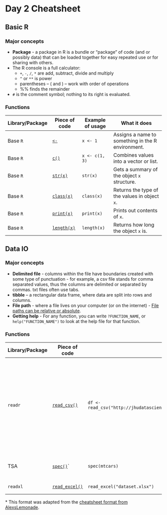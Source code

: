 # Day 2 Cheatsheet

## Basic R

### Major concepts

- **Package** - a package in R is a bundle or “package” of code (and or possibly data)
that can be loaded together for easy repeated use or for sharing with others.
- The R console is a full calculator:
  - `+`, `-`, `/`, `*` are add, subtract, divide and multiply
  - `^` or `**` is power
  - parentheses – ( and ) – work with order of operations
  - %% finds the remainder
- `#` is the comment symbol; nothing to its right is evaluated.


### Functions
|Library/Package|Piece of code|Example of usage|What it does|
|---------------|-------------|----------------|-------------|
| Base `R`| [`<-`](https://stat.ethz.ch/R-manual/R-devel/library/base/html/assignOps.html)| `x <- 1`| Assigns a name to something in the R environment.|
| Base `R`| [`c()`](https://www.rdocumentation.org/packages/base/versions/3.6.2/topics/c)| `x <- c(1, 3)`| Combines values into a vector or list. |
| Base `R`| [`str(x)`](https://www.rdocumentation.org/packages/utils/versions/3.6.2/topics/str)|`str(x)`| Gets a summary of the object `x` structure.|
| Base `R`| [`class(x)`](https://www.rdocumentation.org/packages/base/versions/3.6.2/topics/class)|`class(x)`| Returns the type of the values in object `x`.|
| Base `R`| [`print(x)`](https://www.rdocumentation.org/packages/base/versions/3.6.2/topics/print)|`print(x)`| Prints out contents of `x`.|
| Base `R`| [`length(x)`](https://www.rdocumentation.org/packages/base/versions/3.6.2/topics/length)|`length(x)`| Returns how long the object `x` is. |


<div style="page-break-after: always;"></div>

## Data IO

### Major concepts

- **Delimited file** - columns within the file have boundaries created with some type of punctuation - for example, a csv file stands for comma separated values, thus the columns are delimited or separated by commas. txt files often use tabs.
- **tibble** – a rectangular data frame, where data are split into rows and columns.
- **File path** - where a file lives on your computer (or on the internet) - [File paths can be relative or absolute](https://en.wikipedia.org/wiki/Path_(computing)#Absolute_and_relative_paths).
- **Getting help** - For any function, you can write `?FUNCTION_NAME`, or `help("FUNCTION_NAME")` to
look at the help file for that function.

### Functions
|Library/Package|Piece of code|Example of usage|What it does|
|---------------|-------------|----------------|-------------|
| `readr`| [`read_csv()`](https://www.rdocumentation.org/packages/readr/versions/1.3.0/topics/read_delim)| `df <- read_csv("http://jhudatascience.org/intro_to_R_class/data/Youth_Tobacco_Survey_YTS_Data.csv")`| Reads in a TSV file from a specified file path. This function can be tailored to read in other common types of files. i.e. read_csv(), read_rds(), etc.|
|TSA| [`spec()`](https://www.rdocumentation.org/packages/TSA/versions/1.3/topics/spec)`| `spec(mtcars)`| Gives specification of column types|
|`readxl`| [`read_excel()`](https://www.rdocumentation.org/packages/readxl/versions/1.3.1/topics/read_excel)| `read_excel("dataset.xlsx")`| Read in an excel file.|


\* This format was adapted from the [cheatsheet format from AlexsLemonade](https://github.com/AlexsLemonade/training-modules/tree/master/module-cheatsheets).
